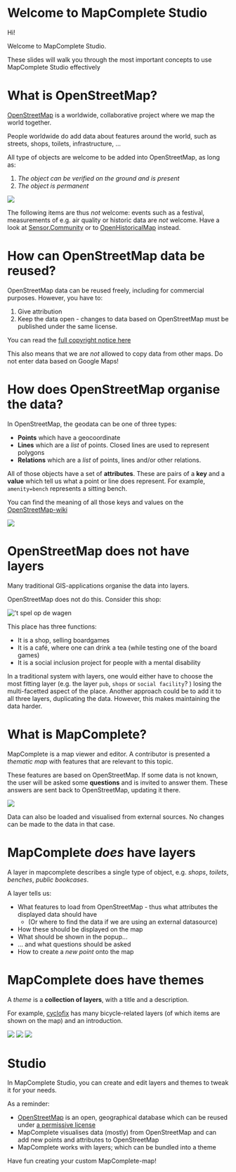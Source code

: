 # Welcome to MapComplete Studio

Hi!

Welcome to MapComplete Studio.

These slides will walk you through the most important concepts to use MapComplete Studio effectively

# What is OpenStreetMap?

[OpenStreetMap](https://openstreetmap.org) is a worldwide, collaborative project where we map the world together.

People worldwide do add data about features around the world, such as streets, shops, toilets, infrastructure, ...

All type of objects are welcome to be added into OpenStreetMap, as long as:

1. *The object can be verified on the ground and is present*
2. *The object is permanent*

<img src="../../assets/svg/osm-logo.svg" class="h-48"/>

The following items are thus *not* welcome: events such as a festival, measurements of e.g. air quality or historic data are *not* welcome.
Have a look at [Sensor.Community](https://sensor.community/) or to [OpenHistoricalMap](https://www.openhistoricalmap.org/) instead.

# How can OpenStreetMap data be reused?

OpenStreetMap data can be reused freely, including for commercial purposes. However, you have to:

1. Give attribution
2. Keep the data open - changes to data based on OpenStreetMap must be published under the same license.

You can read the [full copyright notice here](https://osm.org/copyright)

This also means that we are *not* allowed to copy data from other maps. Do not enter data based on Google Maps!

# How does OpenStreetMap organise the data?

In OpenStreetMap, the geodata can be one of three types:

- **Points** which have a geocoordinate
- **Lines** which are a _list_ of points. Closed lines are used to represent polygons
- **Relations** which are a _list_ of points, lines and/or other relations.

All of those objects have a set of **attributes**. These are pairs of a **key** and a **value** which tell us what a point or line does represent. For example, `amenity=bench` represents a sitting bench. 

You can find the meaning of all those keys and values on the [OpenStreetMap-wiki](https://wiki.openstreetmap.org/)


<img src="../../public/assets/docs/NodesAndLines.svg" class="mt-8">

# OpenStreetMap does **not** have layers

Many traditional GIS-applications organise the data into layers.

OpenStreetMap does not do this. Consider this shop:

!['t spel op de wagen](TODO)

This place has three functions:

- It is a shop, selling boardgames
- It is a café, where one can drink a tea (while testing one of the board games)
- It is a social inclusion project for people with a mental disability

In a traditional system with layers, one would either have to choose the most fitting layer (e.g. the layer `pub`, `shops` or `social facility`? ) losing the multi-facetted aspect of the place. 
Another approach could be to add it to all three layers, duplicating the data. However, this makes maintaining the data harder.

# What is MapComplete?

MapComplete is a map viewer and editor. A contributor is presented a *thematic map* with features that are relevant to this topic.

These features are based on OpenStreetMap. If some data is not known, the user will be asked some **questions** and is invited to answer them. These answers are sent back to OpenStreetMap, updating it there.

<img src="../../public/assets/docs/UIExample.png" class="w-1/2"/>

Data can also be loaded and visualised from external sources. No changes can be made to the data in that case.



# MapComplete _does_ have layers

A layer in mapcomplete describes a single type of object, e.g. _shops_, _toilets_, _benches_, _public bookcases_.

A layer tells us:

- What features to load from OpenStreetMap - thus what attributes the displayed data should have
  - (Or where to find the data if we are using an external datasource)
- How these should be displayed on the map
- What should be shown in the popup...
- ... and what questions should be asked
- How to create a _new point_ onto the map

# MapComplete does have themes

A _theme_ is a **collection of layers**, with a title and a description.

For example, [cyclofix](https://mapcomplete.org/cyclofix) has many bicycle-related layers (of which items are shown on the map) and an introduction.

<div class="flex mt-8">
<img src="../../public/assets/docs/CyclofixMap.png">
<img src="../../public/assets/docs/CyclofixIntro.png">
<img src="../../public/assets/docs/CyclofixLayers.png">
</div>


# Studio

In MapComplete Studio, you can create and edit layers and themes to tweak it for your needs. 

As a reminder:

- [OpenStreetMap](https://openstreetmap.org) is an open, geographical database which can be reused under [a permissive license](https://openstreetmap.org/copyright)
- MapComplete visualises data (mostly) from OpenStreetMap and can add new points and attributes to OpenStreetMap
- MapComplete works with layers; which can be bundled into a theme

Have fun creating your custom MapComplete-map!
